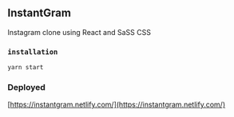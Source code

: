 ## InstantGram

Instagram clone using React and SaSS CSS

### `installation`

`yarn start`

### Deployed

[https://instantgram.netlify.com/](https://instantgram.netlify.com/)
